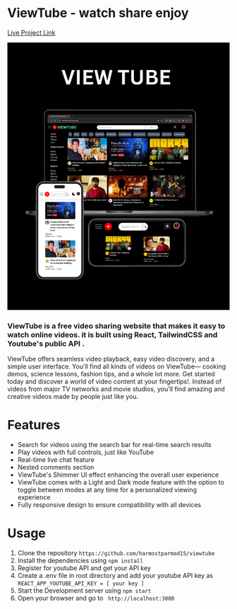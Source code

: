 # ViewTube - watch share enjoy

[Live Project Link](https://viewtube-puce.vercel.app/)

![image](/src/images/view-tube.png "preview site ")

### ViewTube is a free video sharing website that makes it easy to watch online videos. it is built using React, TailwindCSS and Youtube's public API .

ViewTube offers seamless video playback, easy video discovery, and a simple user interface.
You'll find all kinds of videos on ViewTube— cooking demos, science lessons, fashion tips, and a whole lot more.
Get started today and discover a world of video content at your fingertips!.
Instead of videos from major TV networks and movie studios, you'll find amazing and creative videos made by people just like you.

# Features

- Search for videos using the search bar for real-time search results
- Play videos with full controls, just like YouTube
- Real-time live chat feature
- Nested comments section
- ViewTube's Shimmer UI effect enhancing the overall user experience
- ViewTube comes with a Light and Dark mode feature with the option to toggle between modes at any time for a personalized viewing experience
- Fully responsive design to ensure compatibility with all devices

# Usage

1. Clone the repository `https://github.com/harmostparmod15/viewtube `
2. Install the dependencies using `npm install`
3. Register for youtube API and get your API key
4. Create a .env file in root directory and add your youtube API key as `REACT_APP_YOUTUBE_API_KEY = [ your key ]`
5. Start the Development server using `npm start`
6. Open your browser and go to ` http://localhost:3000`
